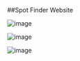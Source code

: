 ##Spot Finder Website

![image](https://github.com/Fasih-Nasir/project14/assets/154458171/3bcc54d0-58db-45ae-8429-d22b613aab88)

![image](https://github.com/Fasih-Nasir/project14/assets/154458171/1b70e467-9516-48e3-ba7e-0636d50b5f14)

![image](https://github.com/Fasih-Nasir/project14/assets/154458171/84d4d5c2-d7cf-4bbb-a090-d235eddc887b)
